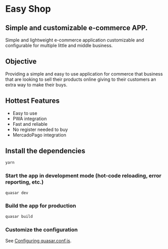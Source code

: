 # Easy Shop
## Simple and customizable e-commerce APP.

Simple and lightweight e-commerce application customizable and configurable for multiple little and middle business.

## Objective

Providing a simple and easy to use application for commerce that business that are looking to sell their products online giving to their customers an extra way to make their buys.

## Hottest Features

- Easy to use
- PWA integration
- Fast and reliable
- No register needed to buy
- MercadoPago integration

## Install the dependencies
```bash
yarn
```

### Start the app in development mode (hot-code reloading, error reporting, etc.)
```bash
quasar dev
```


### Build the app for production
```bash
quasar build
```

### Customize the configuration
See [Configuring quasar.conf.js](https://quasar.dev/quasar-cli/quasar-conf-js).

